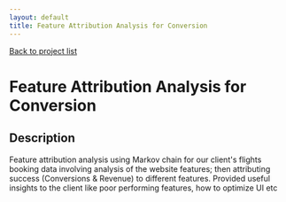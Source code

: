 ```yaml
---
layout: default
title: Feature Attribution Analysis for Conversion
---
```

[Back to project list](https://skumarlabs.github.io/#what-i-have-developed)
# Feature Attribution Analysis for Conversion
## Description
Feature attribution analysis using Markov chain for our client's flights booking data involving analysis of the website features; then attributing success (Conversions & Revenue) to different features. Provided useful insights to the client like poor performing features, how to optimize UI etc